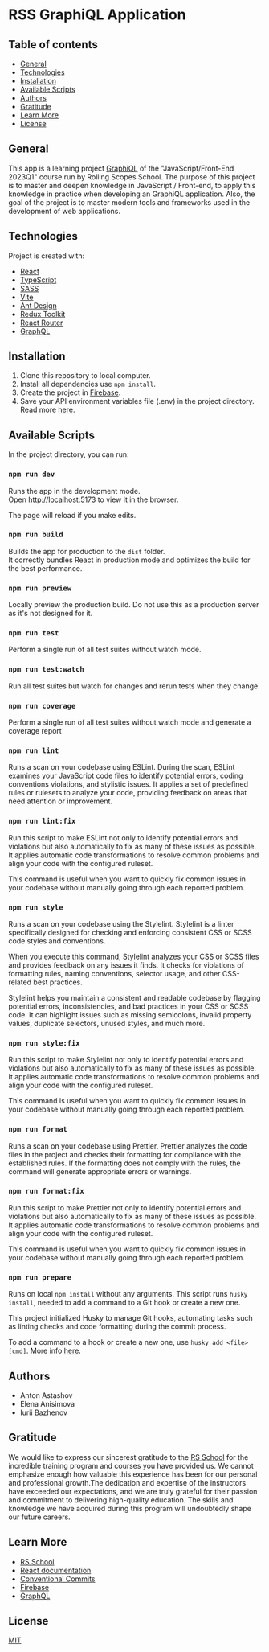 # RSS GraphiQL Application

## Table of contents

- [General](#general)
- [Technologies](#technologies)
- [Installation](#installation)
- [Available Scripts](#available-scripts)
- [Authors](#authors)
- [Gratitude](#gratitude)
- [Learn More](#learn-more)
- [License](#license)

## General

This app is a learning project [GraphiQL](https://github.com/rolling-scopes-school/tasks/blob/master/react/modules/graphiql.md) of the "JavaScript/Front-End 2023Q1" course run by Rolling Scopes School. The purpose of this project is to master and deepen knowledge in JavaScript / Front-end, to apply this knowledge in practice when developing an GraphiQL application. Also, the goal of the project is to master modern tools and frameworks used in the development of web applications.

## Technologies

Project is created with:

- [React](https://react.dev/)
- [TypeScript](https://www.typescriptlang.org/)
- [SASS](https://sass-lang.com/)
- [Vite](https://vitejs.dev/)
- [Ant Design](https://ant.design/)
- [Redux Toolkit](https://redux-toolkit.js.org/)
- [React Router](https://reactrouter.com/)
- [GraphQL](https://graphql.org/)

## Installation

1. Clone this repository to local computer.
2. Install all dependencies use `npm install`.
3. Create the project in [Firebase](https://firebase.google.com/).
4. Save your API environment variables file (.env) in the project directory. Read more [here](https://vitejs.dev/guide/env-and-mode.html).

## Available Scripts

In the project directory, you can run:

### `npm run dev`

Runs the app in the development mode.\
Open [http://localhost:5173](http://localhost:5173) to view it in the browser.

The page will reload if you make edits.

### `npm run build`

Builds the app for production to the `dist` folder.\
It correctly bundles React in production mode and optimizes the build for the best performance.

### `npm run preview`

Locally preview the production build. Do not use this as a production server as it's not designed for it.

### `npm run test`

Perform a single run of all test suites without watch mode.

### `npm run test:watch`

Run all test suites but watch for changes and rerun tests when they change.

### `npm run coverage`

Perform a single run of all test suites without watch mode and generate a coverage report

### `npm run lint`

Runs a scan on your codebase using ESLint. During the scan, ESLint examines your JavaScript code files to identify potential errors, coding conventions violations, and stylistic issues. It applies a set of predefined rules or rulesets to analyze your code, providing feedback on areas that need attention or improvement.

### `npm run lint:fix`

Run this script to make ESLint not only to identify potential errors and violations but also automatically to fix as many of these issues as possible. It applies automatic code transformations to resolve common problems and align your code with the configured ruleset.

This command is useful when you want to quickly fix common issues in your codebase without manually going through each reported problem.

### `npm run style`

Runs a scan on your codebase using the Stylelint. Stylelint is a linter specifically designed for checking and enforcing consistent CSS or SCSS code styles and conventions.

When you execute this command, Stylelint analyzes your CSS or SCSS files and provides feedback on any issues it finds. It checks for violations of formatting rules, naming conventions, selector usage, and other CSS-related best practices.

Stylelint helps you maintain a consistent and readable codebase by flagging potential errors, inconsistencies, and bad practices in your CSS or SCSS code. It can highlight issues such as missing semicolons, invalid property values, duplicate selectors, unused styles, and much more.

### `npm run style:fix`

Run this script to make Stylelint not only to identify potential errors and violations but also automatically to fix as many of these issues as possible. It applies automatic code transformations to resolve common problems and align your code with the configured ruleset.

This command is useful when you want to quickly fix common issues in your codebase without manually going through each reported problem.

### `npm run format`

Runs a scan on your codebase using Prettier. Prettier analyzes the code files in the project and checks their formatting for compliance with the established rules. If the formatting does not comply with the rules, the command will generate appropriate errors or warnings.

### `npm run format:fix`

Run this script to make Prettier not only to identify potential errors and violations but also automatically to fix as many of these issues as possible. It applies automatic code transformations to resolve common problems and align your code with the configured ruleset.

This command is useful when you want to quickly fix common issues in your codebase without manually going through each reported problem.

### `npm run prepare`

Runs on local `npm install` without any arguments. This script runs `husky install`, needed to add a command to a Git hook or create a new one.

This project initialized Husky to manage Git hooks, automating tasks such as linting checks and code formatting during the commit process.

To add a command to a hook or create a new one, use `husky add <file> [cmd]`. More info [here](https://typicode.github.io/husky/getting-started.html#create-a-hook).

## Authors

- Anton Astashov
- Elena Anisimova
- Iurii Bazhenov

## Gratitude

We would like to express our sincerest gratitude to the [RS School](https://rs.school/) for the incredible training program and courses you have provided us. We cannot emphasize enough how valuable this experience has been for our personal and professional growth.The dedication and expertise of the instructors have exceeded our expectations, and we are truly grateful for their passion and commitment to delivering high-quality education. The skills and knowledge we have acquired during this program will undoubtedly shape our future careers.

## Learn More

- [RS School](https://rs.school/)
- [React documentation](https://react.dev/)
- [Conventional Commits](https://www.conventionalcommits.org/)
- [Firebase](https://firebase.google.com/)
- [GraphQL](https://graphql.org/)

## License

[MIT](./LICENSE)
